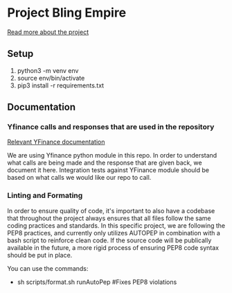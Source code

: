 # Project Bling Empire 
[Read more about the project](/documentation/vision.md)

## Setup

1. python3 -m venv env
2. source env/bin/activate
3. pip3 install -r requirements.txt


## Documentation

### Yfinance calls and responses that are used in the repository
[Relevant YFinance documentation](/documentation/yfinance.md)

We are using Yfinance python module in this repo. In order to understand what calls are being made and the response that are given back, we document it here. Integration tests against YFinance module should be based on what calls we would like our repo to call.

### Linting and Formating
In order to ensure quality of code, it's important to also have a codebase that throughout the project always ensures that all files follow the same coding practices and standards. In this specific project, we are following the PEP8 practices, and currently only utilizes AUTOPEP in combination with a bash script to reinforce clean code. If the source code will be publically available in the future, a more rigid process of ensuring PEP8 code syntax should be put in place.

You can use the commands:
- sh scripts/format.sh runAutoPep #Fixes PEP8 violations